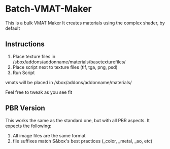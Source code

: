 # Batch-VMAT-Maker
 
This is a bulk VMAT Maker
It creates materials using the complex shader, by default


## Instructions
1. Place texture files in /sbox/addons/addonname/materials/basetexturefiles/
2. Place script next to texture files (tif, tga, png, psd)
3. Run Script

vmats will be placed in /sbox/addons/addonname/materials/

Feel free to tweak as you see fit



## PBR Version
This works the same as the standard one, but with all PBR aspects.
It expects the following:
1. All image files are the same format
2. file suffixes match S&box's best practices (_color, _metal, _ao, etc)